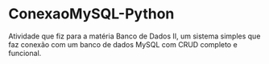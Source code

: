 # ConexaoMySQL-Python
Atividade que fiz para a matéria Banco de Dados II, um sistema simples que faz conexão com um banco de dados MySQL com CRUD completo e funcional.
